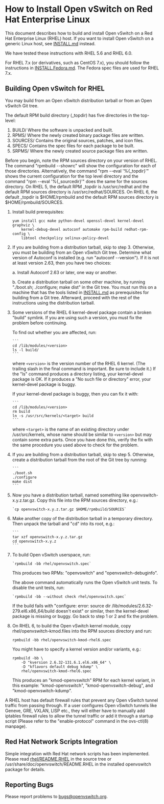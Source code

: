 How to Install Open vSwitch on Red Hat Enterprise Linux
=======================================================

This document describes how to build and install Open vSwitch on a Red
Hat Enterprise Linux (RHEL) host.  If you want to install Open vSwitch
on a generic Linux host, see [INSTALL.md] instead.

We have tested these instructions with RHEL 5.6 and RHEL 6.0.

For RHEL 7.x (or derivatives, such as CentOS 7.x), you should follow
the instructions in [INSTALL.Fedora.md].  The Fedora spec files are
used for RHEL 7.x.

Building Open vSwitch for RHEL
------------------------------

You may build from an Open vSwitch distribution tarball or from an
Open vSwitch Git tree.

The default RPM build directory (_topdir) has five directories in
the top-level:
1. BUILD/ Where the software is unpacked and built.
2. RPMS/ Where the newly created binary package files are written.
3. SOURCES/ Contains the original sources, patches, and icon files.
4. SPECS/ Contains the spec files for each package to be built.
5. SRPMS/ Where the newly created source package files are written.

Before you begin, note the RPM sources directory on your version of
RHEL.  The command "rpmbuild --showrc" will show the configuration
for each of those directories. Alternatively, the command "rpm --eval
 '%{_topdir}'" shows the current configuration for the top level
directory and the command "rpm --eval '%{_sourcedir}'" does the same
for the sources directory. On RHEL 5, the default RPM _topdir is
/usr/src/redhat and the default RPM sources directory is
/usr/src/redhat/SOURCES. On RHEL 6, the default _topdir is
$HOME/rpmbuild and the default RPM sources directory is
$HOME/rpmbuild/SOURCES.

1. Install build prerequisites:

   ```
   yum install gcc make python-devel openssl-devel kernel-devel graphviz \
       kernel-debug-devel autoconf automake rpm-build redhat-rpm-config \
       libtool checkpolicy selinux-policy-devel
   ```

2. If you are building from a distribution tarball, skip to step 3.
   Otherwise, you must be building from an Open vSwitch Git tree.
   Determine what version of Autoconf is installed (e.g. run "autoconf
   --version").  If it is not at least version 2.63, then you have two
   choices:

     a. Install Autoconf 2.63 or later, one way or another.

     b. Create a distribution tarball on some other machine, by
        running "./boot.sh; ./configure; make dist" in the Git tree.
        You must run this on a machine that has the tools listed in
        [INSTALL.md] as prerequisites for building from a Git tree.
        Afterward, proceed with the rest of the instructions using
		the distribution tarball.

3. Some versions of the RHEL 6 kernel-devel package contain a broken
   "build" symlink.  If you are using such a version, you must fix
   the problem before continuing.

   To find out whether you are affected, run:

       ```
       cd /lib/modules/<version>
       ls -l build/
	   ```

   where `<version>` is the version number of the RHEL 6 kernel.  (The
   trailing slash in the final command is important.  Be sure to include
   it.)  If the "ls" command produces a directory listing, your
   kernel-devel package is OK.  If it produces a "No such file or
   directory" error, your kernel-devel package is buggy.

   If your kernel-devel package is buggy, then you can fix it with:

       ```
       cd /lib/modules/<version>
       rm build
       ln -s /usr/src/kernels/<target> build
	   ```

   where `<target>` is the name of an existing directory under
   /usr/src/kernels, whose name should be similar to `<version>` but may
   contain some extra parts.  Once you have done this, verify the fix with
   the same procedure you used above to check for the problem.

4. If you are building from a distribution tarball, skip to step 5.
   Otherwise, create a distribution tarball from the root of the Git
   tree by running:

       ```
       ./boot.sh
       ./configure
       make dist
	   ```

5. Now you have a distribution tarball, named something like
   openvswitch-x.y.z.tar.gz.  Copy this file into the RPM sources
   directory, e.g.:

       `cp openvswitch-x.y.z.tar.gz $HOME/rpmbuild/SOURCES`

6. Make another copy of the distribution tarball in a temporary
   directory.  Then unpack the tarball and "cd" into its root, e.g.:

       ```
       tar xzf openvswitch-x.y.z.tar.gz
       cd openvswitch-x.y.z
	   ```

7. To build Open vSwitch userspace, run:

       `rpmbuild -bb rhel/openvswitch.spec`

   This produces two RPMs: "openvswitch" and "openvswitch-debuginfo".

   The above command automatically runs the Open vSwitch unit tests.
   To disable the unit tests, run:

       `rpmbuild -bb --without check rhel/openvswitch.spec`

   If the build fails with "configure: error: source dir
   /lib/modules/2.6.32-279.el6.x86_64/build doesn't exist" or similar,
   then the kernel-devel package is missing or buggy.  Go back to step
   1 or 2 and fix the problem.

8. On RHEL 6, to build the Open vSwitch kernel module, copy
   rhel/openvswitch-kmod.files into the RPM sources directory and run:

	`rpmbuild -bb rhel/openvswitch-kmod-rhel6.spec`

   You might have to specify a kernel version and/or variants, e.g.:

    ```
	rpmbuild -bb \
		-D "kversion 2.6.32-131.6.1.el6.x86_64" \
		-D "kflavors default debug kdump" \
		rhel/openvswitch-kmod-rhel6.spec
	```

   This produces an "kmod-openvswitch" RPM for each kernel variant, in
   this example: "kmod-openvswitch", "kmod-openvswitch-debug", and
   "kmod-openvswitch-kdump".

A RHEL host has default firewall rules that prevent any Open vSwitch tunnel
traffic from passing through. If a user configures Open vSwitch tunnels like
Geneve, GRE, VXLAN, LISP etc., they will either have to manually add iptables
firewall rules to allow the tunnel traffic or add it through a startup script
(Please refer to the "enable-protocol" command in the ovs-ctl(8) manpage).

Red Hat Network Scripts Integration
-----------------------------------

Simple integration with Red Hat network scripts has been implemented.
Please read [rhel/README.RHEL] in the source tree or
/usr/share/doc/openvswitch/README.RHEL in the installed openvswitch
package for details.

Reporting Bugs
--------------

Please report problems to bugs@openvswitch.org.

[INSTALL.md]:INSTALL.md
[INSTALL.Fedora.md]:INSTALL.Fedora.md
[rhel/README.RHEL]:rhel/README.RHEL
